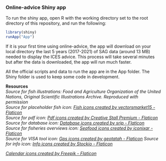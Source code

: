 ### Online-advice Shiny app

To run the shiny app, open R with the working directory set to the root directory of this repository, and run the following:

```r
library(shiny)
runApp("App")
```

If it is your first time using online-advice, the app will download on your local directory the last 5 years (2017-2021) of SAG data (around 13 MB) needed to display the ICES advice. This process will take several minutes but after the data is downloaded, the app will run much faster.

All the official scripts and data to run the app are in the App folder. The Shiny folder is used to keep some code in development.

<b>Resources</b><br/>
<i>Source for fish illustrations: Food and Agriculture Organization of the United Nations, Original Scientific Illustrations Archive. Reproduced with permission <br/>
Source for placeholder fish icon: <a href="https://www.flaticon.com/free-icons/fish" title="fish icons">Fish icons created by vectorsmarket15 - Flaticon</a><i/><br/>
Source for pdf icon: <a href="https://www.flaticon.com/free-icons/pdf" title="pdf icons">Pdf icons created by Creative Stall Premium - Flaticon</a><br/>
Source for database icon: <a href="https://www.flaticon.com/free-icons/database" title="database icons">Database icons created by srip - Flaticon</a><br/>
Source for fisheries overviews icon: <a href="https://www.flaticon.com/free-icons/seafood" title="seafood icons">Seafood icons created by iconixar - Flaticon</a><br/>
Source for VISA tool icon: <a href="https://www.flaticon.com/free-icons/gps" title="gps icons">Gps icons created by geotatah - Flaticon</a>
Source for info icon: <a href="https://www.flaticon.com/free-icons/info" title="info icons">Info icons created by Stockio - Flaticon</a>

<a href="https://www.flaticon.com/free-icons/calendar" title="calendar icons">Calendar icons created by Freepik - Flaticon</a>